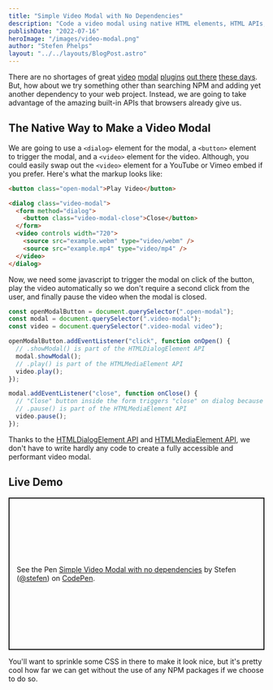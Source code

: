 ```yaml
---
title: "Simple Video Modal with No Dependencies"
description: "Code a video modal using native HTML elements, HTML APIs, and a touch of javascript."
publishDate: "2022-07-16"
heroImage: "/images/video-modal.png"
author: "Stefen Phelps"
layout: "../../layouts/BlogPost.astro"
---
```


There are no shortages of great [video](https://getbootstrap.com/docs/4.0/components/modal/) [modal](https://micromodal.vercel.app) [plugins](https://appleple.github.io/modal-video/) [out there](https://dimsemenov.com/plugins/magnific-popup/) [these days](https://sorgalla.com/lity/). But, how about we try something other than searching NPM and adding yet another dependency to your web project. Instead, we are going to take advantage of the amazing built-in APIs that browsers already give us.

## The Native Way to Make a Video Modal

We are going to use a `<dialog>` element for the modal, a `<button>` element to trigger the modal, and a `<video>` element for the video. Although, you could easily swap out the `<video>` element for a YouTube or Vimeo embed if you prefer. Here's what the markup looks like:

```html
<button class="open-modal">Play Video</button>

<dialog class="video-modal">
  <form method="dialog">
    <button class="video-modal-close">Close</button>
  </form>
  <video controls width="720">
    <source src="example.webm" type="video/webm" />
    <source src="example.mp4" type="video/mp4" />
  </video>
</dialog>
```

Now, we need some javascript to trigger the modal on click of the button, play the video automatically so we don't require a second click from the user, and finally pause the video when the modal is closed.

```javascript
const openModalButton = document.querySelector(".open-modal");
const modal = document.querySelector(".video-modal");
const video = document.querySelector(".video-modal video");

openModalButton.addEventListener("click", function onOpen() {
  // .showModal() is part of the HTMLDialogElement API
  modal.showModal();
  // .play() is part of the HTMLMediaElement API
  video.play();
});

modal.addEventListener("close", function onClose() {
  // "Close" button inside the form triggers "close" on dialog because of [method="dialog"]
  // .pause() is part of the HTMLMediaElement API
  video.pause();
});
```

Thanks to the [HTMLDialogElement API](https://developer.mozilla.org/en-US/docs/Web/API/HTMLDialogElement) and [HTMLMediaElement API](https://developer.mozilla.org/en-US/docs/Web/API/HTMLMediaElement), we don't have to write hardly any code to create a fully accessible and performant video modal.

## Live Demo

<p class="codepen" data-height="700" data-default-tab="result" data-slug-hash="LYdxWay" data-user="stefen" style="height: 300px; box-sizing: border-box; display: flex; align-items: center; justify-content: center; border: 2px solid; margin: 1em 0; padding: 1em;">
	<span>See the Pen <a href="https://codepen.io/stefen/pen/LYdxWay">
	Simple Video Modal with no dependencies</a> by Stefen (<a href="https://codepen.io/stefen">@stefen</a>)
	on <a href="https://codepen.io">CodePen</a>.</span>
</p>
<script async src="https://cpwebassets.codepen.io/assets/embed/ei.js"></script>

You'll want to sprinkle some CSS in there to make it look nice, but it's pretty cool how far we can get without the use of any NPM packages if we choose to do so.

